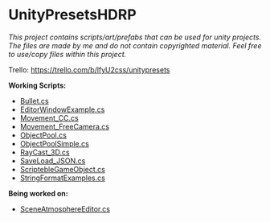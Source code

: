 # UnityPresetsHDRP

_This project contains scripts/art/prefabs that can be used for unity projects.
The files are made by me and do not contain copyrighted material.
Feel free to use/copy files within this project._

Trello: https://trello.com/b/lfyU2css/unitypresets

**Working Scripts:**
- [Bullet.cs](https://github.com/MarcelvanDuijnDev/UnityPresetsHDRP/tree/main/Assets/Scripts/BulletScript)
- [EditorWindowExample.cs](https://github.com/MarcelvanDuijnDev/UnityPresetsHDRP/tree/main/Assets/Editor)
- [Movement_CC.cs](https://github.com/MarcelvanDuijnDev/UnityPresetsHDRP/tree/main/Assets/Scripts/Movement)
- [Movement_FreeCamera.cs](https://github.com/MarcelvanDuijnDev/UnityPresetsHDRP/tree/main/Assets/Scripts/Movement)
- [ObjectPool.cs](https://github.com/MarcelvanDuijnDev/UnityPresetsHDRP/tree/main/Assets/Scripts/ObjectPool)
- [ObjectPoolSimple.cs](https://github.com/MarcelvanDuijnDev/UnityPresetsHDRP/tree/main/Assets/Scripts/ObjectPool)
- [RayCast_3D.cs](https://github.com/MarcelvanDuijnDev/UnityPresetsHDRP/tree/main/Assets/Scripts/RandomExamples)
- [SaveLoad_JSON.cs](https://github.com/MarcelvanDuijnDev/UnityPresetsHDRP/tree/main/Assets/Scripts/SaveLoadHandler)
- [ScriptebleGameObject.cs](https://github.com/MarcelvanDuijnDev/UnityPresetsHDRP/tree/main/Assets/Scripts/RandomExamples)
- [StringFormatExamples.cs](https://github.com/MarcelvanDuijnDev/UnityPresetsHDRP/tree/main/Assets/Scripts/RandomExamples)

**Being worked on:**
- [SceneAtmosphereEditor.cs](https://github.com/MarcelvanDuijnDev/UnityPresetsHDRP/tree/main/Assets/Editor)
